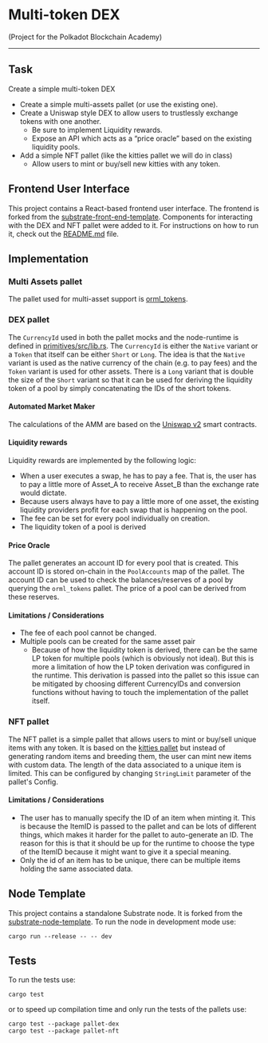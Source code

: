 # Multi-token DEX

(Project for the Polkadot Blockchain Academy)

___

## Task

Create a simple multi-token DEX

- Create a simple multi-assets pallet (or use the existing one).
- Create a Uniswap style DEX to allow users to trustlessly exchange tokens with one another.
    - Be sure to implement Liquidity rewards.
    - Expose an API which acts as a “price oracle” based on the existing liquidity pools.
- Add a simple NFT pallet (like the kitties pallet we will do in class)
    - Allow users to mint or buy/sell new kitties with any token.

## Frontend User Interface

This project contains a React-based frontend user interface.
The frontend is forked from
the [substrate-front-end-template](https://github.com/substrate-developer-hub/substrate-front-end-template/tree/main).
Components for interacting with the DEX and NFT pallet were added to it.
For instructions on how to run it, check out the [README.md](/front-end/README.md) file.

## Implementation

### Multi Assets pallet

The pallet used for multi-asset support is [orml_tokens]().

### DEX pallet

The `CurrencyId` used in both the pallet mocks and the node-runtime is defined in [primitives/src/lib.rs](/primitives/src/lib.rs).
The `CurrencyId` is either the `Native` variant or a `Token` that itself can be either `Short` or `Long`.
The idea is that the `Native` variant is used as the native currency of the chain (e.g. to pay fees) and the `Token`
variant is used for other assets.
There is a `Long` variant that is double the size of the `Short` variant so that it can be used for deriving the
liquidity token of a pool by simply concatenating the IDs of the short tokens.

#### Automated Market Maker

The calculations of the AMM are based on the [Uniswap v2](https://docs.uniswap.org/protocol/V2/introduction) smart
contracts.

#### Liquidity rewards

Liquidity rewards are implemented by the following logic:

- When a user executes a swap, he has to pay a fee. That is, the user has to pay a little more of Asset_A to receive
  Asset_B than the exchange rate would dictate.
- Because users always have to pay a little more of one asset, the existing liquidity
  providers profit for each swap that is happening on the pool.
- The fee can be set for every pool individually on creation.
- The liquidity token of a pool is derived

#### Price Oracle

The pallet generates an account ID for every pool that is created.
This account ID is stored on-chain in the `PoolAccounts` map of the pallet.
The account ID can be used to check the balances/reserves of a pool by querying the `orml_tokens` pallet.
The price of a pool can be derived from these reserves.

#### Limitations / Considerations

- The fee of each pool cannot be changed.
- Multiple pools can be created for the same asset pair
    - Because of how the liquidity token is derived, there can be the same LP token for multiple pools (which is
      obviously not ideal). But this is more a limitation of how the LP token derivation was configured in the runtime.
      This derivation is passed into the pallet so this issue can be mitigated by choosing different CurrencyIDs and
      conversion functions without having to touch the implementation of the pallet itself.

### NFT pallet

The NFT pallet is a simple pallet that allows users to mint or buy/sell unique items with any token.
It is based on
the [kitties pallet](https://github.com/substrate-developer-hub/substrate-front-end-template/blob/tutorials/solutions/kitties/src/Kitties.js)
but instead of generating random items and breeding them, the user can mint new items with custom data.
The length of the data associated to a unique item is limited.
This can be configured by changing `StringLimit` parameter of the pallet's Config.

#### Limitations / Considerations

- The user has to manually specify the ID of an item when minting it. This is because the ItemID is passed to the pallet
  and can be lots of different things, which makes it harder for the pallet to auto-generate an ID. The reason for this
  is that it should be up for the runtime to choose the type of the ItemID because it might want to give it a special
  meaning.
- Only the id of an item has to be unique, there can be multiple items holding the same associated data.

## Node Template

This project contains a standalone Substrate node.
It is forked from
the [substrate-node-template](https://github.com/substrate-developer-hub/substrate-node-template/tree/main).
To run the node in development mode use:

```
cargo run --release -- -- dev
```

## Tests

To run the tests use:

```
cargo test
```

or to speed up compilation time and only run the tests of the pallets use:

```
cargo test --package pallet-dex
cargo test --package pallet-nft
```
